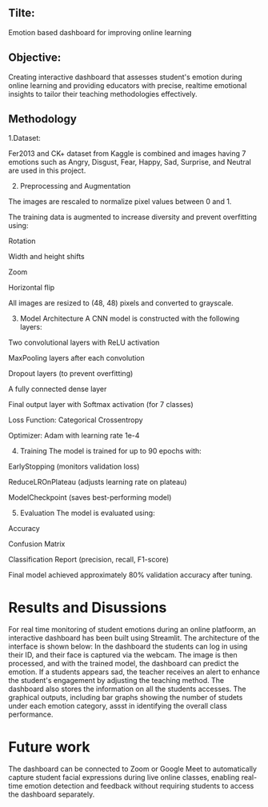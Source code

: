 ## Tilte: 
Emotion based dashboard for improving online learning
## Objective: 
Creating interactive dashboard that assesses student's emotion during online learning and providing educators with precise, realtime emotional insights to tailor their teaching methodologies effectively.

## Methodology

1.Dataset:

Fer2013 and CK+ dataset from Kaggle is combined and images having 7 emotions such as Angry, Disgust, Fear, Happy, Sad, Surprise, and Neutral are used in this project.

2. Preprocessing and Augmentation

The images are rescaled to normalize pixel values between 0 and 1.

The training data is augmented to increase diversity and prevent overfitting using:

Rotation

Width and height shifts

Zoom

Horizontal flip

All images are resized to (48, 48) pixels and converted to grayscale.

3. Model Architecture
A CNN model is constructed with the following layers:

Two convolutional layers with ReLU activation

MaxPooling layers after each convolution

Dropout layers (to prevent overfitting)

A fully connected dense layer

Final output layer with Softmax activation (for 7 classes)

Loss Function: Categorical Crossentropy

Optimizer: Adam with learning rate 1e-4

4. Training
The model is trained for up to 90 epochs with:

EarlyStopping (monitors validation loss)

ReduceLROnPlateau (adjusts learning rate on plateau)

ModelCheckpoint (saves best-performing model)

5. Evaluation
The model is evaluated using:

Accuracy

Confusion Matrix

Classification Report (precision, recall, F1-score)

Final model achieved approximately 80% validation accuracy after tuning.

# Results and Disussions
For real time monitoring of student emotions during an online platfoorm, an interactive dashboard has been built using Streamlit. The architecture of the interface is shown below:
In the dashboard the students can log in using their ID, and their face is captured via the webcam. The image is then processed, and with the trained model, the dashboard can predict the emotion. If a students appears sad, the teacher receives an alert to enhance the student's engagement by adjusting the teaching method. The dashboard also stores the information on all the students accesses. The graphical outputs, including bar graphs showing the number of studets under each emotion category, assst  in identifying the overall class performance.

# Future work
The dashboard can be connected to Zoom or Google Meet to automatically capture student facial expressions during live online classes, enabling real-time emotion detection and feedback without requiring students to access the dashboard separately.
